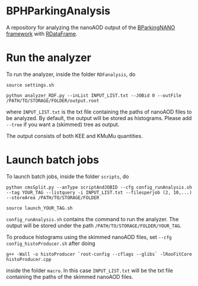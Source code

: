 # BPHParkingAnalysis
A repository for analyzing the nanoAOD output of the [BParkingNANO framework](https://github.com/CMSBParking/BParkingNANO) with [RDataFrame](https://root.cern/doc/master/classROOT_1_1RDataFrame.html).

# Run the analyzer
To run the analyzer, inside the folder `RDFanalysis`, do
```
source settings.sh

python analyzer_RDF.py --inList INPUT_LIST.txt --JOBid 0 --outFile /PATH/TO/STORAGE/FOLDER/output.root
```
where `INPUT_LIST.txt` is the txt file containing the paths of nanoAOD files to be analyzed.
By default, the output will be stored as histograms. Please add `--tree` if you want a (skimmed) tree as output.

The output consists of both KEE and KMuMu quantities.

# Launch batch jobs
To launch batch jobs, inside the folder `scripts`, do
```
python cmsSplit.py --anType scriptAndJOBID --cfg config_runAnalysis.sh --tag YOUR_TAG --listquery -i INPUT_LIST.txt --filesperjob (2, 10,...) --storeArea /PATH/TO/STORAGE/FOLDER

source launch_YOUR_TAG.sh
```
`config_runAnalysis.sh` contains the command to run the analyzer. 
The output will be stored under the path `/PATH/TO/STORAGE/FOLDER/YOUR_TAG`.

To produce histograms using the skimmed nanoAOD files, set `--cfg config_histoProducer.sh` after doing
```
g++ -Wall -o histoProducer `root-config --cflags --glibs` -lRooFitCore histoProducer.cpp
```
inside the folder `macro`.
In this case `INPUT_LIST.txt` will be the txt file containing the paths of the skimmed nanoAOD files.
